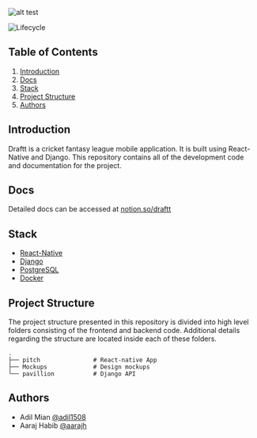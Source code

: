 ![alt test](mockups/Logo.png)

![Lifecycle][lifecycle]

## Table of Contents

1. [Introduction](#introduction)
1. [Docs](#docs)
1. [Stack](#stack)
1. [Project Structure](#project-structure)
1. [Authors](#authors)

## Introduction

Draftt is a cricket fantasy league mobile application. It is built using React-Native and Django. This repository contains all of the development code and documentation for the project.

## Docs

Detailed docs can be accessed at [notion.so/draftt](https://notion.so/draftt/)

## Stack
- [React-Native](https://facebook.github.io/react-native/) 
- [Django](https://www.djangoproject.com/)
- [PostgreSQL](https://www.postgresql.org/)
- [Docker](https://www.docker.com/)

## Project Structure

The project structure presented in this repository is divided into high level folders consisting of the frontend and backend code. Additional details regarding the structure are located inside each of these folders.
```
. 
├── pitch  			    # React-native App
├── Mockups  			# Design mockups
└── pavillion  			# Django API
```

## Authors

 - Adil Mian [@adil1508](https://github.com/adil1508)
 - Aaraj Habib [@aarajh](https://github.com/aarajh)


[lifecycle]: https://img.shields.io/badge/lifecycle-early%20development-orange
